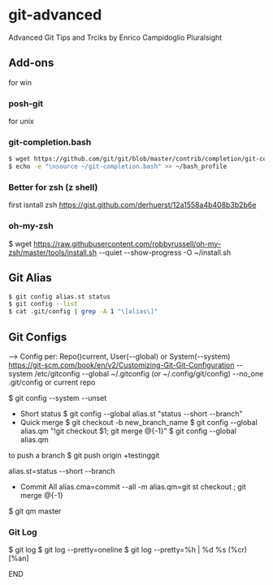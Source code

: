 # git-advanced
Advanced Git Tips and Trciks
by Enrico Campidoglio
Pluralsight

## Add-ons
for win
### posh-git
for unix
### git-completion.bash
```bash
$ wget https://github.com/git/git/blob/master/contrib/completion/git-completion.bash --quiet --show-progress -O ~/git-completion.bash
$ echo -e "\nsource ~/git-completion.bash" >> ~/bash_profile
```

### Better for zsh (z shell)
first isntall zsh
https://gist.github.com/derhuerst/12a1558a4b408b3b2b6e

### oh-my-zsh
$ wget https://raw.githubusercontent.com/robbyrussell/oh-my-zsh/master/tools/install.sh --quiet --show-progress -O ~/install.sh

## Git Alias
```bash
$ git config alias.st status
$ git config --list
$ cat .git/config | grep -A 1 "\[alias\]"
```

## Git Configs
--> Config per: Repo()current, User(--global) or System(--system)
https://git-scm.com/book/en/v2/Customizing-Git-Git-Configuration
--system  /etc/gitconfig
--global  ~/.gitconfig (or ~/.config/git/config)
--no_one .git/config or current repo

$ git config --system --unset

* Short status
$ git config --global alias.st "status --short --branch"
* Quick merge
$ git checkout -b new_branch_name
$ git config --global alias.qm "!git checkout $1; git merge @{-1}"
$ git config --global alias.qm

to push a branch
$ git push origin +testinggit

alias.st=status --short --branch
* Commit All
alias.cma=commit --all -m
alias.qm=git st checkout ; git merge @{-1}

$ git qm master

### Git Log
$ git log
$ git log --pretty=oneline
$ git log --pretty=%h | %d %s (%cr) [%an]





END